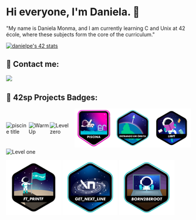 # Hi everyone, I'm Daniela. 🐥 

"My name is Daniela Monma, and I am currently learning C and Unix at 42 école, where these subjects form the core of the curriculum."

[![danielpe's 42 stats](https://badge.mediaplus.ma/starryblue/danielpe)](https://github.com/oakoudad/badge42)

## 📩 Contact me:

<div align="left" style="display: inline-block">
	<a href="https://www.linkedin.com/in/danielamonma/" target="_blank"><img src="https://img.shields.io/badge/LinkedIn-0077B5?style=for-the-badge&logo=linkedin&logoColor=white" target="_blank"></a>
</div>

## 🏅 42sp Projects Badges:

<div align="letf" style="display: flex; justify-content: space-between; gap: 10px;">
  <div style="display: flex; align-items: center;">
    <img alt="piscine title" src="https://img.shields.io/badge/School-Piscine-skyblue?style=for-the-badge&&logo=42">
    <img alt="WarmUp" src="https://img.shields.io/badge/School-WarmUp-skyblue?style=for-the-badge&&logo=42">
    <img alt="Level zero" src="https://img.shields.io/badge/School-Level_zero-skyblue?style=for-the-badge&&logo=42">
  </div>
  
  <div style="display: flex; align-items: center;">
    <a href="https://github.com/DanielaMonma/C---Piscine">
      <img src="./42%20badge/piscina.png" alt="Piscine">
    </a>
    <a href="#">
      <img src="./42%20badge/phase_onee.png" alt="WarmUp">
    </a>
    <a href="https://github.com/DanielaMonma/Libft.c">
      <img src="./42%20badge/libftn.png" alt="Libft">
    </a>
  </div>
</div>

<div align="left" style="display: inline-block">
<img alt="Level one" src="https://img.shields.io/badge/School-Level one-skyblue?style=for-the-badge&&logo=42">
<div id="Level_one" style="display: inline-block; vertical-align: middle;">

[![Printf](./42%20badge/ft_printfn.png)](loading...)
[![Get next line](./42%20badge/get_next_linee.png)](loading...)
[![Born 2 be root](./42%20badge/born2beroote.png)](loading...)
</div>
</div>
<h2></h2>

